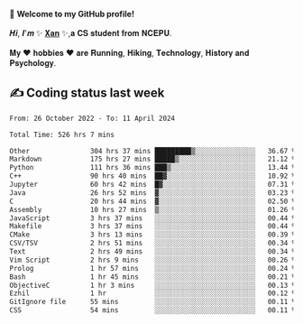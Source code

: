 🎉 **Welcome to my GitHub profile!**</br></br>
𝑯𝒊, 𝑰'𝒎 ✨ [𝐗𝐚𝐧](https://xancoding.cn/) ✨,𝐚 𝐂𝐒 𝐬𝐭𝐮𝐝𝐞𝐧𝐭 𝐟𝐫𝐨𝐦 𝐍𝐂𝐄𝐏𝐔.</br></br>
𝐌𝐲 ❤ 𝐡𝐨𝐛𝐛𝐢𝐞𝐬 ❤ 𝐚𝐫𝐞 𝐑𝐮𝐧𝐧𝐢𝐧𝐠, 𝐇𝐢𝐤𝐢𝐧𝐠, 𝐓𝐞𝐜𝐡𝐧𝐨𝐥𝐨𝐠𝐲, 𝐇𝐢𝐬𝐭𝐨𝐫𝐲 𝐚𝐧𝐝 𝐏𝐬𝐲𝐜𝐡𝐨𝐥𝐨𝐠𝐲.

## ✍️ Coding status last week
<!--START_SECTION:waka-->

```txt
From: 26 October 2022 - To: 11 April 2024

Total Time: 526 hrs 7 mins

Other               304 hrs 37 mins █████████▒░░░░░░░░░░░░░░░   36.67 %
Markdown            175 hrs 27 mins █████▒░░░░░░░░░░░░░░░░░░░   21.12 %
Python              111 hrs 36 mins ███▒░░░░░░░░░░░░░░░░░░░░░   13.44 %
C++                 90 hrs 40 mins  ██▓░░░░░░░░░░░░░░░░░░░░░░   10.92 %
Jupyter             60 hrs 42 mins  █▓░░░░░░░░░░░░░░░░░░░░░░░   07.31 %
Java                26 hrs 52 mins  ▓░░░░░░░░░░░░░░░░░░░░░░░░   03.23 %
C                   20 hrs 44 mins  ▓░░░░░░░░░░░░░░░░░░░░░░░░   02.50 %
Assembly            10 hrs 27 mins  ▒░░░░░░░░░░░░░░░░░░░░░░░░   01.26 %
JavaScript          3 hrs 37 mins   ░░░░░░░░░░░░░░░░░░░░░░░░░   00.44 %
Makefile            3 hrs 37 mins   ░░░░░░░░░░░░░░░░░░░░░░░░░   00.44 %
CMake               3 hrs 13 mins   ░░░░░░░░░░░░░░░░░░░░░░░░░   00.39 %
CSV/TSV             2 hrs 51 mins   ░░░░░░░░░░░░░░░░░░░░░░░░░   00.34 %
Text                2 hrs 49 mins   ░░░░░░░░░░░░░░░░░░░░░░░░░   00.34 %
Vim Script          2 hrs 9 mins    ░░░░░░░░░░░░░░░░░░░░░░░░░   00.26 %
Prolog              1 hr 57 mins    ░░░░░░░░░░░░░░░░░░░░░░░░░   00.24 %
Bash                1 hr 45 mins    ░░░░░░░░░░░░░░░░░░░░░░░░░   00.21 %
ObjectiveC          1 hr 3 mins     ░░░░░░░░░░░░░░░░░░░░░░░░░   00.13 %
Ezhil               1 hr            ░░░░░░░░░░░░░░░░░░░░░░░░░   00.12 %
GitIgnore file      55 mins         ░░░░░░░░░░░░░░░░░░░░░░░░░   00.11 %
CSS                 54 mins         ░░░░░░░░░░░░░░░░░░░░░░░░░   00.11 %
```

<!--END_SECTION:waka-->


<!-- ## 📈 My GitHub Stats
<p align="center">
    <img height="137px" src="https://github-readme-stats.vercel.app/api?username=Xancoding&hide_title=true&hide_border=true&show_icons=trueline_height=21&text_color=000&icon_color=000&bg_color=0,ea6161,ffc64d,fffc4d,52fa5a&theme=graywhite" /> 
    <img src="https://github-readme-stats.vercel.app/api/top-langs/?username=Xancoding&hide_title=true&hide_border=true&layout=compact&langs_count=6&text_color=000&icon_color=fff&bg_color=0,52fa5a,4dfcff,c64dff&theme=graywhite" /> 
</p> -->

<!-- ## 🔥 My GitHub activities of last 31 days.
<div align="center"> <img src="https://activity-graph.herokuapp.com/graph?username=XanCoding&theme=xcode" /> </div> -->

<!-- <p align="center"> 
  Visitor count<br/>
  <img src="https://profile-counter.glitch.me/xancoding/count.svg" />
</p> -->
